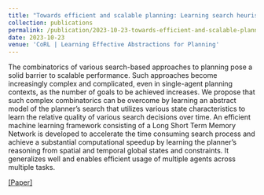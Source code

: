 ```yaml
---
title: "Towards efficient and scalable planning: Learning search heuristics for multi-agent planning frameworks" 
collection: publications
permalink: /publication/2023-10-23-towards-efficient-and-scalable-planning-learning-search-heuristics-for-multi-agent-planning-frameworks
date: 2023-10-23
venue: 'CoRL | Learning Effective Abstractions for Planning'
---
```


The combinatorics of various search-based approaches to planning pose a solid barrier to scalable performance. Such approaches become increasingly complex and complicated, even in single-agent planning contexts, as the number of goals to be achieved increases. We propose that such complex combinatorics can be overcome by learning an abstract model of the planner’s search that utilizes various state characteristics to learn the relative quality of various search decisions over time. An efficient machine learning framework consisting of a Long Short Term Memory Network is developed to accelerate the time consuming search process and achieve a substantial computational speedup by learning the planner’s reasoning from spatial and temporal global states and constraints. It generalizes well and enables efficient usage of multiple agents across multiple tasks.

[[Paper]](https://viraj96.github.io/files/paper6.pdf)
